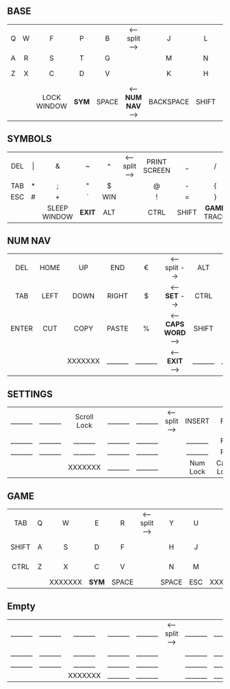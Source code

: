 ## BASE

||||||||||||
|:-:|:-:|:-:|:-:|:-:|:-:|:-:|:-:|:-:|:-:|:-:|
|Q|W|F|P|B|<-- split -->|J|L|U|Y|:<br>'|
|A|R|S|T|G| |M|N|E|I|O|
|Z|X|C|D|V| |K|H|(<br>,|)<br>.|ENTER|
| | |LOCK<br>WINDOW|**SYM**|SPACE|<-- **NUM NAV** -->|BACKSPACE|SHIFT|PAUSE<br>VOLUME| |  

## SYMBOLS

||||||||||||
|:-:|:-:|:-:|:-:|:-:|:-:|:-:|:-:|:-:|:-:|:-:|
|DEL|\||&|~|^|<-- split -->|PRINT<br>SCREEN|_|/|\\ |?|
|TAB|*|;|"|$| |@|-|{|<|[|
|ESC|#|+|`|WIN| |!|=|}|>|]|
| | |SLEEP<br>WINDOW|**EXIT**|ALT| |CTRL|SHIFT|**GAME**<br>TRACK| | |

## NUM NAV

||||||||||||
|:-:|:-:|:-:|:-:|:-:|:-:|:-:|:-:|:-:|:-:|:-:|
|DEL|HOME|UP|END|€|<-- split -->|ALT|7|8|,<br>9|:<br>.|
|TAB|LEFT|DOWN|RIGHT|$|<-- **SET** -->|CTRL|4|5|_<br>6|-<br>0|
|ENTER|CUT|COPY|PASTE|%|<-- **CAPS WORD** -->|SHIFT|1|2|3|ENTER|
| | |XXXXXXX|_______|_______|<-- **EXIT** -->|_______|_______|XXXXXXX| | |

## SETTINGS

||||||||||||
|:-:|:-:|:-:|:-:|:-:|:-:|:-:|:-:|:-:|:-:|:-:|
|_______|_______|Scroll Lock|_______|_______|<-- split -->|INSERT|F9|F10|F11|F12|
|_______|_______|_______|_______|_______| |_______|F5|F6|F7|F8|
|_______|_______|_______|_______|_______| |_______|F1|F2|F3|F4|
| | |XXXXXXX|_______|_______| |Num Lock|Caps Lock|XXXXXXX| | |

## GAME
||||||||||||
|:-:|:-:|:-:|:-:|:-:|:-:|:-:|:-:|:-:|:-:|:-:|
|TAB|Q|W|E|R|<-- split -->|Y|U|I|O|P| 
|SHIFT|A|S|D|F| |H|J|K|L|:<br>;|
|CTRL|Z|X|C|V| |N|M|<<br>,| ><br>.|?<br>/|
| | |XXXXXXX|**SYM**|SPACE| |SPACE|ESC|XXXXXXX| | |


## Empty
||||||||||||
|:-:|:-:|:-:|:-:|:-:|:-:|:-:|:-:|:-:|:-:|:-:|
|_______|_______|_______|_______|_______|<-- split -->|_______|_______|_______|_______|_______|
|_______|_______|_______|_______|_______| |_______|_______|_______|_______|_______|
|_______|_______|_______|_______|_______| |_______|_______|_______|_______|_______|
| | |XXXXXXX|_______|_______| |_______|_______|XXXXXXX| | |
